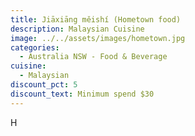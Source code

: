 ```yaml
---
title: Jiāxiāng měishí (Hometown food)
description: Malaysian Cuisine
image: ../../assets/images/hometown.jpg
categories:
  - Australia NSW - Food & Beverage
cuisine:
  - Malaysian
discount_pct: 5
discount_text: Minimum spend $30
---
```

H
